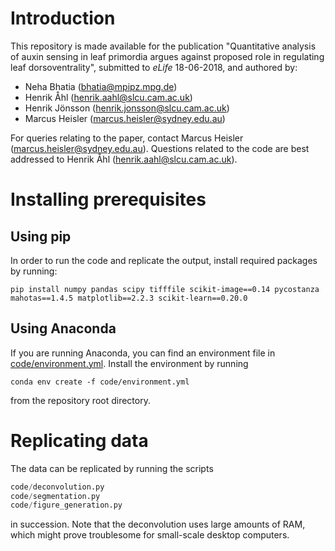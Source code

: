 # Introduction
This repository is made available for the publication "Quantitative analysis of auxin sensing in leaf primordia argues against proposed role in regulating leaf dorsoventrality",
submitted to *eLife* 18-06-2018, and authored by:

- Neha Bhatia (bhatia@mpipz.mpg.de)
- Henrik Åhl (henrik.aahl@slcu.cam.ac.uk)
- Henrik Jönsson (henrik.jonsson@slcu.cam.ac.uk)
- Marcus Heisler (marcus.heisler@sydney.edu.au)

For queries relating to the paper, contact Marcus Heisler (marcus.heisler@sydney.edu.au).
Questions related to the code are best addressed to Henrik Åhl (henrik.aahl@slcu.cam.ac.uk).

# Installing prerequisites
## Using pip
In order to run the code and replicate the output, install required packages by running:
```
pip install numpy pandas scipy tifffile scikit-image==0.14 pycostanza mahotas==1.4.5 matplotlib==2.2.3 scikit-learn==0.20.0
```
## Using Anaconda
If you are running Anaconda, you can find an environment file in [code/environment.yml](https://gitlab.com/slcu/teamHJ/publications/bhatia_et_al_2019/blob/master/code/environment.yml). Install the environment by running
```
conda env create -f code/environment.yml
```
from the repository root directory.

# Replicating data
The data can be replicated by running the scripts
```python
code/deconvolution.py
code/segmentation.py
code/figure_generation.py
```
in succession. Note that the deconvolution uses large amounts of RAM, which might prove troublesome for small-scale desktop computers.